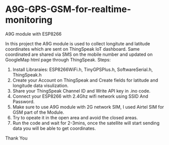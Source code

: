 # A9G-GPS-GSM-for-realtime-monitoring
A9G module with ESP8266

In this project the A9G module is used to collect longitute and latitude coordinates which are sent on ThingSpeak IoT dashboard.
Same coordinated are shared via SMS on the mobile number and updated on GoogleMap html page through ThingSpeak.
Steps:

1. Install Libraraies: ESP8266WiFi.h, TinyGPSPlus.h, SoftwareSerial.h, ThingSpeak.h
2. Create your Account on ThingSpeak and Create fields for latitude and longitude data visulization.
3. Share your ThingSpeak Channel ID and Write API key in .ino code.
4. Connect your ESP8266 with 2.4Ghz wifi network using SSID And Password.
5. Make sure to use A9G module with 2G network SIM, I used Airtel SIM for GSM part of the Module.
6. Try to opeate it in the open area and avoid the closed areas.
6. Run the code and wait for 2-3mins, once the satellite will start sending data you will be able to get coordinates.

Thank You
